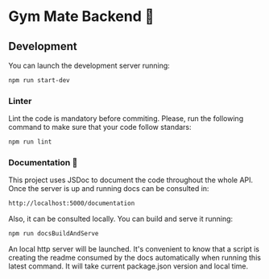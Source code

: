 # Gym Mate Backend :cactus:

## Development

You can launch the development server running:

```sh
npm run start-dev
```

### Linter

Lint the code is mandatory before commiting. Please, run the following command to make sure that your code follow standars:

```sh
npm run lint
```

### Documentation :newspaper:

This project uses JSDoc to document the code throughout the whole API. Once the server is up and running docs can be consulted in:

```sh
http://localhost:5000/documentation
```

Also, it can be consulted locally. You can build and serve it running:

```sh
npm run docsBuildAndServe
```

An local http server will be launched. It's convenient to know that a script is creating the readme consumed by the docs automatically when running this latest command. It will take current package.json version and local time.
